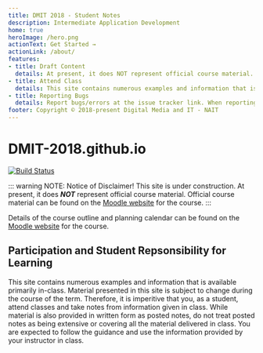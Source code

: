 ```yaml
---
title: DMIT 2018 - Student Notes
description: Intermediate Application Development
home: true
heroImage: /hero.png
actionText: Get Started →
actionLink: /about/
features:
- title: Draft Content
  details: At present, it does NOT represent official course material. Official course material can be found on the Moodle website (https://moodle.nait.ca) for the course.
- title: Attend Class
  details: This site contains numerous examples and information that is available primarily in-class. Material presented in this site is subject to change during the course of the term. Therefore, it is imperitive that you, as a student, attend classes and take notes from information given in class.
- title: Reporting Bugs
  details: Report bugs/errors at the issue tracker link. When reporting errors, please identify the complete URL of the page and quote the portion of the page that has the error.
footer: Copyright © 2018-present Digital Media and IT - NAIT
---
```

# DMIT-2018.github.io

[![Build Status](https://travis-ci.org/DMIT-2018/DMIT-2018.github.io.svg?branch=dev)](https://travis-ci.org/DMIT-2018/DMIT-2018.github.io)

::: warning NOTE: Notice of Disclaimer!
This site is under construction.
At present, it does ***NOT*** represent official course material. Official course material can be found on the [Moodle website](https://moodle.nait.ca) for the course.
:::

Details of the course outline and planning calendar can be found on the [Moodle website](https://moodle.nait.ca) for the course.

## Participation and Student Repsonsibility for Learning

This site contains numerous examples and information that is available primarily in-class. Material presented in this site is subject to change during the course of the term. Therefore, it is imperitive that you, as a student, attend classes and take notes from information given in class. While material is also provided in written form as posted notes, do not treat posted notes as being extensive or covering all the material delivered in class. You are expected to follow the guidance and use the information provided by your instructor in class.
